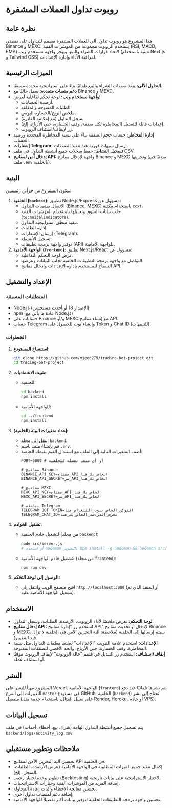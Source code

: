 # روبوت تداول العملات المشفرة

## نظرة عامة

هذا المشروع هو روبوت تداول آلي للعملات المشفرة مصمم للتداول على منصتي Binance و MEXC. يستخدم الروبوت مجموعة من المؤشرات الفنية (RSI, MACD, EMA) لاتخاذ قرارات الشراء والبيع، ويوفر واجهة مستخدم ويب (مبنية باستخدام Next.js و Tailwind CSS) لمراقبة الأداء وإدارة الإعدادات.

## الميزات الرئيسية

*   **التداول الآلي:** ينفذ صفقات الشراء والبيع تلقائيًا بناءً على استراتيجية محددة مسبقًا.
*   **دعم منصات متعددة:** يعمل حاليًا مع Binance و MEXC.
*   **واجهة مستخدم ويب:** لوحة تحكم تفاعلية لعرض:
    *   أرصدة الحسابات.
    *   الطلبات المفتوحة والمغلقة.
    *   ملخص الربح/الخسارة اليومي.
    *   سجل التداول (مع إمكانية الفلترة).
    *   إعدادات قابلة للتعديل (المخاطرة لكل صفقة، وقف الخسارة، جني الأرباح، إلخ).
    *   زر لإيقاف/استئناف الروبوت.
*   **إدارة المخاطر:** حساب حجم الصفقة بناءً على نسبة المخاطرة المحددة ورصيد الحساب.
*   **إشعارات Telegram:** إرسال تنبيهات فورية عند تنفيذ الصفقات.
*   **تسجيل النشاط:** حفظ سجلات جميع أنشطة التداول في ملف CSV.
*   **إدخال آمن لمفاتيح API:** واجهة لإدخال مفاتيح Binance و MEXC وتخزينها (مبدئيًا في ملف `.env` بالخلفية).

## البنية

يتكون المشروع من جزأين رئيسيين:

1.  **الخلفية (`backend`):** تطبيق Node.js/Express مسؤول عن:
    *   الاتصال بمنصات التداول (Binance, MEXC) باستخدام مكتبة `ccxt`.
    *   جلب بيانات السوق وتحليلها باستخدام المؤشرات الفنية (`technicalindicators`).
    *   تنفيذ منطق استراتيجية التداول.
    *   إدارة الطلبات.
    *   إرسال الإشعارات (Telegram).
    *   تسجيل الأنشطة.
    *   توفير واجهة برمجة تطبيقات (API) للواجهة الأمامية.
2.  **الواجهة الأمامية (`frontend`):** تطبيق Next.js/React مسؤول عن:
    *   عرض لوحة التحكم التفاعلية.
    *   التواصل مع واجهة برمجة التطبيقات الخلفية لجلب البيانات وعرضها.
    *   السماح للمستخدم بإدارة الإعدادات وإدخال مفاتيح API.

## الإعداد والتشغيل

### المتطلبات المسبقة

*   Node.js (الإصدار 18 أو أحدث مستحسن)
*   npm (عادة ما يأتي مع Node.js)
*   حسابات على Binance و/أو MEXC مع إنشاء مفاتيح API.
*   حساب Telegram وإنشاء بوت للحصول على Token و Chat ID (للتنبيهات).

### الخطوات

1.  **استنساخ المستودع:**
    ```bash
    git clone https://github.com/mjeed279/trading-bot-project.git
    cd trading-bot-project
    ```

2.  **تثبيت الاعتماديات:**
    *   للخلفية:
        ```bash
        cd backend
        npm install
        ```
    *   للواجهة الأمامية:
        ```bash
        cd ../frontend
        npm install
        ```

3.  **إعداد متغيرات البيئة (الخلفية):**
    *   انتقل إلى مجلد `backend`.
    *   قم بإنشاء ملف باسم `.env`.
    *   أضف المتغيرات التالية إلى الملف مع استبدال القيم بقيمك الخاصة:
        ```dotenv
        PORT=5000 # أو أي منفذ تفضله للخلفية

        # مفاتيح Binance
        BINANCE_API_KEY=مفتاح_API_الخاص_بك_هنا
        BINANCE_API_SECRET=سر_API_الخاص_بك_هنا

        # مفاتيح MEXC
        MEXC_API_KEY=مفتاح_API_الخاص_بك_هنا
        MEXC_API_SECRET=سر_API_الخاص_بك_هنا

        # بيانات Telegram
        TELEGRAM_BOT_TOKEN=التوكن_الخاص_ببوت_التلغرام_هنا
        TELEGRAM_CHAT_ID=معرف_الدردشة_الخاص_بك_هنا
        ```

4.  **تشغيل الخوادم:**
    *   لتشغيل خادم الخلفية (من مجلد `backend`):
        ```bash
        node src/server.js
        # أو استخدم nodemon للتطوير: npm install -g nodemon && nodemon src/server.js
        ```
    *   لتشغيل خادم الواجهة الأمامية (من مجلد `frontend`):
        ```bash
        npm run dev
        ```

5.  **الوصول إلى لوحة التحكم:**
    *   افتح متصفح الويب وانتقل إلى `http://localhost:3000` (أو المنفذ الذي تم تشغيل الواجهة الأمامية عليه).

## الاستخدام

*   **لوحة التحكم:** تعرض ملخصًا لأداء الروبوت، الأرصدة، الطلبات، وسجل التداول.
*   **إدخال مفاتيح API:** استخدم زر "إدارة مفاتيح API" لإدخال أو تحديث مفاتيح Binance و MEXC. سيتم إرسالها إلى الخلفية (ملاحظة: آلية التخزين الآمن في الخلفية لا تزال قيد التطوير).
*   **الإعدادات:** استخدم علامة التبويب "الإعدادات" لضبط معلمات التداول مثل نسبة المخاطرة، وقف الخسارة، جني الأرباح، والحد الأقصى للصفقات المفتوحة.
*   **إيقاف/استئناف:** استخدم زر التبديل في قسم "حالة الروبوت" لإيقاف الروبوت مؤقتًا أو استئناف عمله.

## النشر

المشروع مهيأ للنشر على Vercel. الواجهة الأمامية (`frontend`) يتم نشرها تلقائيًا عند دفع التغييرات إلى الفرع `master` في مستودع GitHub. الخلفية (`backend`) تحتاج إلى نشر منفصل (على سبيل المثال، باستخدام خدمة مثل Render, Heroku, أو خادم VPS).

## تسجيل البيانات

يتم تسجيل جميع أنشطة التداول الهامة (شراء، بيع، أخطاء، أحداث) في ملف `backend/logs/activity_log.csv`.

## ملاحظات وتطوير مستقبلي

*   تحسين آلية التخزين الآمن لمفاتيح API في الخلفية.
*   إكمال تنفيذ جميع الميزات المطلوبة في الواجهة الأمامية (عرض الأرصدة، الطلبات، السجل، إلخ).
*   تطوير وحدة اختبار رجعي (Backtesting) لاختبار الاستراتيجية على بيانات تاريخية.
*   إضافة المزيد من المؤشرات الفنية وخيارات الاستراتيجيات.
*   تحسين معالجة الأخطاء وآليات إعادة المحاولة.
*   إضافة دعم لمنصات تداول أخرى.
*   تحسين واجهة برمجة التطبيقات الخلفية لتوفير بيانات أكثر تفصيلاً للواجهة الأمامية.

